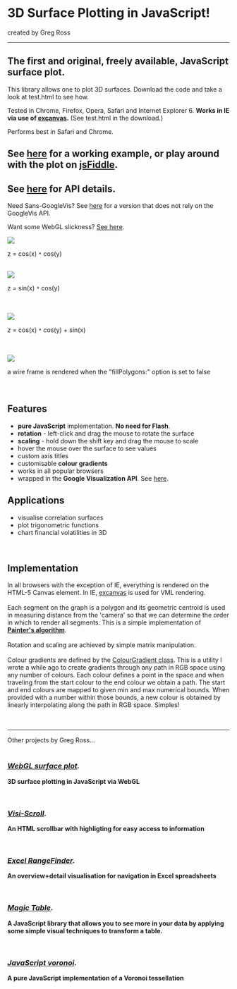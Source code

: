 # 3D Surface Plotting in JavaScript! #

created by Greg Ross

---



## The first and original, freely available, JavaScript surface plot. ##

This library allows one to plot 3D surfaces. Download the code and take a look at test.html to see how.

Tested in Chrome, Firefox, Opera, Safari and Internet Explorer 6. **Works in IE via use of [excanvas](http://code.google.com/p/explorercanvas/).** (See test.html in the download.)

Performs best in Safari and Chrome.

## See [here](http://www.grvisualisation.50webs.com/javascript_surface_plot.html) for a working example, or play around with the plot on [jsFiddle](http://jsfiddle.net/vTBv3/653/). ##

## See [here](googleVizApi.html) for API details. ##

Need Sans-GoogleVis? See [here](http://jsfiddle.net/gregross/3fcvQ/32/) for a version that does not rely on the GoogleVis API.


Want some WebGL slickness? [See here](https://github.com/gregross/webgl-surface-plot).

<a href='http://www.grvisualisation.50webs.com/javascript_surface_plot.html'><img src='https://github.com/gregross/javascript-surface-plot/blob/master/images/screenshot1.png' /></a>

z = cos(x) `*` cos(y)
<br><br>

<img src='images/screenshot2.png' />

z = sin(x) <code>*</code> cos(y)<br>
<br><br>

<img src='images/screenshot3.png' />

z = cos(x) <code>*</code> cos(y) + sin(x)<br>
<br><br>

<img src='images/screenshot4.png' />

a wire frame is rendered when the "fillPolygons:" option is set to false<br>
<br><br>


<h2>Features</h2>

<ul><li><b>pure JavaScript</b> implementation. <b>No need for Flash</b>.<br>
</li><li><b>rotation</b> - left-click and drag the mouse to rotate the surface<br>
</li><li><b>scaling</b> - hold down the shift key and drag the mouse to scale<br>
</li><li>hover the mouse over the surface to see values<br>
</li><li>custom axis titles<br>
</li><li>customisable <b>colour gradients</b>
</li><li>works in all popular browsers<br>
</li><li>wrapped in the <b>Google Visualization API</b>. See <a href='googleVizApi.html'>here</a>.</li></ul>



<h2>Applications</h2>

<ul><li>visualise correlation surfaces<br>
</li><li>plot trigonometric functions<br>
</li><li>chart financial volatilities in 3D</li></ul>

<br>

<h2>Implementation</h2>

In all browsers with the exception of IE, everything is rendered on the HTML-5 Canvas element. In IE, <a href='http://code.google.com/p/explorercanvas/'>excanvas</a> is used for VML rendering.<br>
<br>
Each segment on the graph is a polygon and its geometric centroid is used in measuring distance from the 'camera' so that we can determine the order in which to render all segments. This is a simple implementation of <b><a href='http://en.wikipedia.org/wiki/Painter%27s_algorithm'>Painter's algorithm</a></b>.<br>
<br>
Rotation and scaling are achieved by simple matrix manipulation.<br>
<br>
Colour gradients are defined by the <a href='javascript/ColourGradient.js'>ColourGradient class</a>. This is a utility I wrote a while ago to create gradients through any path in RGB space using any number of colours. Each colour defines a point in the space and when traveling from the start colour to the end colour we obtain a path. The start and end colours are mapped to given min and max numerical bounds.  When provided with a number within those bounds, a new colour is obtained by linearly interpolating along the path in RGB space. Simples!<br>
<br>
<br>

<hr />

Other projects by Greg Ross...<br>
<br>
<h3><i><b><a href='https://github.com/gregross/webgl-surface-plot'>WebGL surface plot</a>.</b></i></h3>

<b>3D surface plotting in JavaScript via WebGL</b>


<br>


<h3><i><b><a href='http://www.grvisualisation.50webs.com/visi_scroll.html'>Visi-Scroll</a>.</b></i></h3>

<b>An HTML scrollbar with highligting for easy access to information</b>


<br>

<h3><i><b><a href='http://www.grvisualisation.50webs.com/excelrangefinder.html'>Excel RangeFinder</a>.</b></i></h3>

<b>An overview+detail visualisation for navigation in Excel spreadsheets</b>


<br>

<h3><i><b><a href='http://www.grvisualisation.50webs.com/'>Magic Table</a>.</b></i></h3>

<b>A JavaScript library that allows you to see more in your data by applying some simple visual techniques to transform a table.</b>


<br>

<h3><i><b><a href='http://www.grvisualisation.50webs.com/javascript_voronoi.html'>JavaScript voronoi</a>.</b></i></h3>

<b>A pure JavaScript implementation of a Voronoi tessellation</b>

<br>
